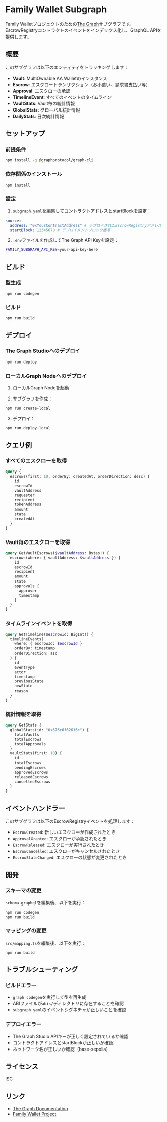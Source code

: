 # Family Wallet Subgraph

Family Walletプロジェクトのための[The Graph](https://thegraph.com/)サブグラフです。
EscrowRegistryコントラクトのイベントをインデックス化し、GraphQL APIを提供します。

## 概要

このサブグラフは以下のエンティティをトラッキングします：

- **Vault**: MultiOwnable AA Walletのインスタンス
- **Escrow**: エスクロートランザクション（お小遣い、請求書支払い等）
- **Approval**: エスクローの承認
- **TimelineEvent**: すべてのイベントのタイムライン
- **VaultStats**: Vault毎の統計情報
- **GlobalStats**: グローバル統計情報
- **DailyStats**: 日次統計情報

## セットアップ

### 前提条件

```bash
npm install -g @graphprotocol/graph-cli
```

### 依存関係のインストール

```bash
npm install
```

### 設定

1. `subgraph.yaml`を編集してコントラクトアドレスとstartBlockを設定：

```yaml
source:
  address: "0xYourContractAddress" # デプロイされたEscrowRegistryアドレス
  startBlock: 12345678 # デプロイメントブロック番号
```

2. `.env`ファイルを作成してThe Graph API Keyを設定：

```bash
FAMILY_SUBGRAPH_API_KEY=your-api-key-here
```

## ビルド

### 型生成

```bash
npm run codegen
```

### ビルド

```bash
npm run build
```

## デプロイ

### The Graph Studioへのデプロイ

```bash
npm run deploy
```

### ローカルGraph Nodeへのデプロイ

1. ローカルGraph Nodeを起動

2. サブグラフを作成：

```bash
npm run create-local
```

3. デプロイ：

```bash
npm run deploy-local
```

## クエリ例

### すべてのエスクローを取得

```graphql
query {
  escrows(first: 10, orderBy: createdAt, orderDirection: desc) {
    id
    escrowId
    vaultAddress
    requester
    recipient
    tokenAddress
    amount
    state
    createdAt
  }
}
```

### Vault毎のエスクローを取得

```graphql
query GetVaultEscrows($vaultAddress: Bytes!) {
  escrows(where: { vaultAddress: $vaultAddress }) {
    id
    escrowId
    recipient
    amount
    state
    approvals {
      approver
      timestamp
    }
  }
}
```

### タイムラインイベントを取得

```graphql
query GetTimeline($escrowId: BigInt!) {
  timelineEvents(
    where: { escrowId: $escrowId }
    orderBy: timestamp
    orderDirection: asc
  ) {
    id
    eventType
    actor
    timestamp
    previousState
    newState
    reason
  }
}
```

### 統計情報を取得

```graphql
query GetStats {
  globalStats(id: "0x676c6f62616c") {
    totalVaults
    totalEscrows
    totalApprovals
  }
  vaultStats(first: 10) {
    id
    totalEscrows
    pendingEscrows
    approvedEscrows
    releasedEscrows
    cancelledEscrows
  }
}
```

## イベントハンドラー

このサブグラフは以下のEscrowRegistryイベントを処理します：

- `EscrowCreated`: 新しいエスクローが作成されたとき
- `ApprovalGranted`: エスクローが承認されたとき
- `EscrowReleased`: エスクローが実行されたとき
- `EscrowCancelled`: エスクローがキャンセルされたとき
- `EscrowStateChanged`: エスクローの状態が変更されたとき

## 開発

### スキーマの変更

`schema.graphql`を編集後、以下を実行：

```bash
npm run codegen
npm run build
```

### マッピングの変更

`src/mapping.ts`を編集後、以下を実行：

```bash
npm run build
```

## トラブルシューティング

### ビルドエラー

- `graph codegen`を実行して型を再生成
- ABIファイルが`abis/`ディレクトリに存在することを確認
- `subgraph.yaml`のイベントシグネチャが正しいことを確認

### デプロイエラー

- The Graph Studio APIキーが正しく設定されているか確認
- コントラクトアドレスとstartBlockが正しいか確認
- ネットワーク名が正しいか確認（base-sepolia）

## ライセンス

ISC

## リンク

- [The Graph Documentation](https://thegraph.com/docs/)
- [Family Wallet Project](https://github.com/yourusername/family-wallet)

